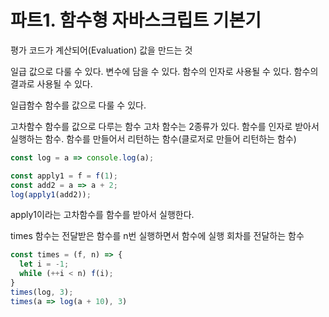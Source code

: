 # 파트1. 함수형 자바스크립트 기본기

평가
  코드가 계산되어(Evaluation) 값을 만드는 것

일급
  값으로 다룰 수 있다.
  변수에 담을 수 있다.
  함수의 인자로 사용될 수 있다.
  함수의 결과로 사용될 수 있다.

일급함수
  함수를 값으로 다룰 수 있다.

고차함수
  함수를 값으로 다루는 함수
  고차 함수는 2종류가 있다.
  함수를 인자로 받아서 실행하는 함수.
  함수를 만들어서 리턴하는 함수(클로저로 만들어 리턴하는 함수)

```js
const log = a => console.log(a);

const apply1 = f = f(1);
const add2 = a => a + 2;
log(apply1(add2));
```

apply1이라는 고차함수를 함수를 받아서 실행한다.

times 함수는 전달받은 함수를 n번 실행하면서 함수에 실행 회차를 전달하는 함수

```js
const times = (f, n) => {
  let i = -1;
  while (++i < n) f(i);
}
times(log, 3);
times(a => log(a + 10), 3)
```
